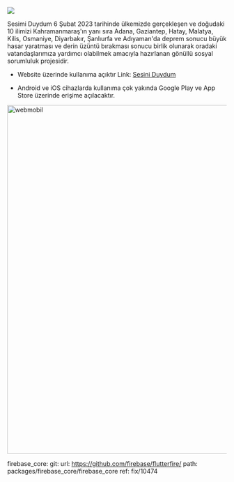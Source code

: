![](/assets/icons/ic_app_high_logo.png)

Sesimi Duydum 6 Şubat 2023 tarihinde ülkemizde gerçekleşen ve doğudaki 10 ilimizi Kahramanmaraş'ın yanı sıra Adana, Gaziantep, Hatay, Malatya, Kilis, Osmaniye, Diyarbakır, Şanlıurfa ve Adıyaman'da deprem sonucu büyük hasar yaratması ve derin üzüntü bırakması sonucu birlik olunarak oradaki vatandaşlarımıza yardımcı olabilmek amacıyla hazırlanan gönüllü sosyal sorumluluk projesidir.

- Website üzerinde kullanıma açıktır Link: [Sesini Duydum ](http://sesiniduydum.com/#/)

- Android ve iOS cihazlarda kullanıma çok yakında Google Play ve App Store üzerinde erişime açılacaktır.

<img width="800" alt="webmobil" src="https://user-images.githubusercontent.com/57248151/218607542-611f29e8-7c00-40ef-9046-c521841e8160.png">

firebase_core:
git:
url: https://github.com/firebase/flutterfire/
path: packages/firebase_core/firebase_core
ref: fix/10474
